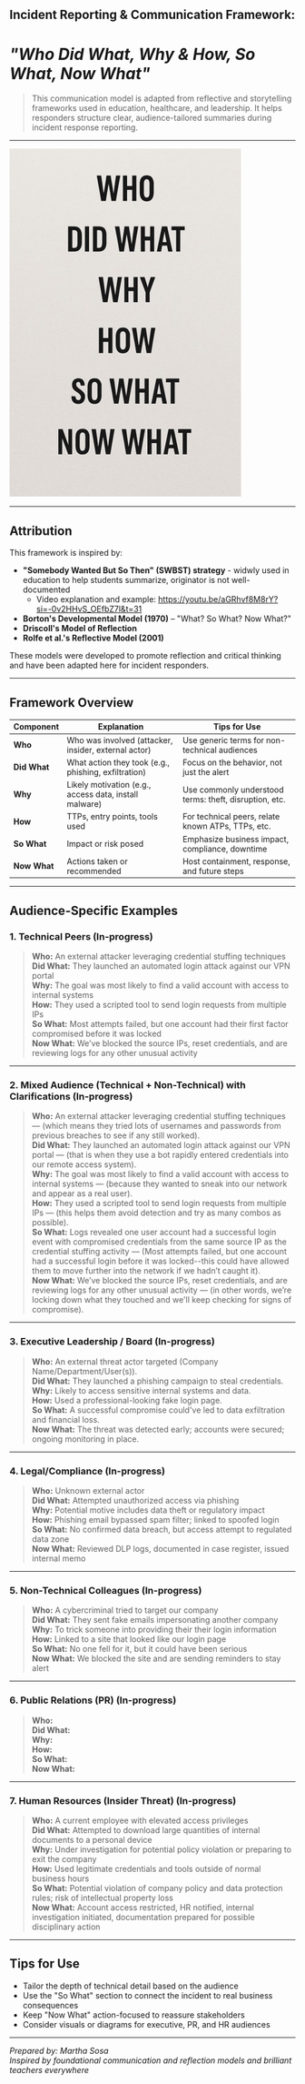 ## Incident Reporting & Communication Framework: 
# *"Who Did What, Why & How, So What, Now What"*
<blockquote> This communication model is adapted from reflective and storytelling frameworks used in education, healthcare, and leadership. It helps responders structure clear, audience-tailored summaries during incident response reporting. </blockquote>

---

![Incident Reporting Framework](./Assets/WhoDidWhatWhyHow.jpg)

---

## Attribution
This framework is inspired by:
- **"Somebody Wanted But So Then" (SWBST) strategy** -  widwly used in education to help students summarize, originator is not well-documented
    - Video explanation and example: https://youtu.be/aGRhvf8M8rY?si=-0v2HHvS_OEfbZ7l&t=31
- **Borton's Developmental Model (1970)** – "What? So What? Now What?"
- **Driscoll's Model of Reflection**
- **Rolfe et al.'s Reflective Model (2001)**

These models were developed to promote reflection and critical thinking and have been adapted here for incident responders.

---

## Framework Overview

| **Component** | **Explanation** | **Tips for Use** |
|---------------|-----------------|------------------|
| **Who**       | Who was involved (attacker, insider, external actor) | Use generic terms for non-technical audiences |
| **Did What**  | What action they took (e.g., phishing, exfiltration) | Focus on the behavior, not just the alert |
| **Why**       | Likely motivation (e.g., access data, install malware) | Use commonly understood terms: theft, disruption, etc. |
| **How**       | TTPs, entry points, tools used | For technical peers, relate known ATPs, TTPs, etc. |
| **So What**   | Impact or risk posed | Emphasize business impact, compliance, downtime |
| **Now What**  | Actions taken or recommended | Host containment, response, and future steps |

---

## Audience-Specific Examples

### 1. Technical Peers (In-progress)

> **Who:** An external attacker leveraging credential stuffing techniques <br/>
> **Did What:** They launched an automated login attack against our VPN portal <br/>
> **Why:** The goal was most likely to find a valid account with access to internal systems <br/>
> **How:** They used a scripted tool to send login requests from multiple IPs <br/>
> **So What:** Most attempts failed, but one account had their first factor compromised before it was locked <br/>
> **Now What:** We’ve blocked the source IPs, reset credentials, and are reviewing logs for any other unusual activity <br/>

---

### 2. Mixed Audience (Technical + Non-Technical) with Clarifications (In-progress)

> **Who:** An external attacker leveraging credential stuffing techniques — (which means they tried lots of usernames and passwords from previous breaches to see if any still worked). <br/>
> **Did What:** They launched an automated login attack against our VPN portal — (that is when they use a bot rapidly entered credentials into our remote access system). <br/>
> **Why:** The goal was most likely to find a valid account with access to internal systems — (because they wanted to sneak into our network and appear as a real user). <br/>
> **How:** They used a scripted tool to send login requests from multiple IPs — (this helps them avoid detection and try as many combos as possible). <br/>
> **So What:**  Logs revealed one user account had a successful login event with compromised credentials from the same source IP as the credential stuffing activity — (Most attempts failed, but one account had a successful login before it was locked--this could have allowed them to move further into the network if we hadn’t caught it). <br/>
> **Now What:** We’ve blocked the source IPs, reset credentials, and are reviewing logs for any other unusual activity — (in other words, we’re locking down what they touched and we'll keep checking for signs of compromise). <br/>

---

### 3. Executive Leadership / Board (In-progress)

> **Who:** An external threat actor targeted (Company Name/Department/User(s)). <br/>
> **Did What:** They launched a phishing campaign to steal credentials.  <br/>
> **Why:** Likely to access sensitive internal systems and data.  <br/>
> **How:** Used a professional-looking fake login page.  <br/>
> **So What:** A successful compromise could've led to data exfiltration and financial loss.  <br/>
> **Now What:** The threat was detected early; accounts were secured; ongoing monitoring in place. <br/>

---

### 4. Legal/Compliance (In-progress)

> **Who:** Unknown external actor  <br/>
> **Did What:** Attempted unauthorized access via phishing  <br/>
> **Why:** Potential motive includes data theft or regulatory impact  <br/>
> **How:** Phishing email bypassed spam filter; linked to spoofed login  <br/>
> **So What:** No confirmed data breach, but access attempt to regulated data zone  <br/>
> **Now What:** Reviewed DLP logs, documented in case register, issued internal memo <br/>

---

### 5. Non-Technical Colleagues (In-progress)

> **Who:** A cybercriminal tried to target our company  <br/>
> **Did What:** They sent fake emails impersonating another company <br/>
> **Why:** To trick someone into providing their their login information  <br/>
> **How:** Linked to a site that looked like our login page  <br/>
> **So What:** No one fell for it, but it could have been serious  <br/>
> **Now What:** We blocked the site and are sending reminders to stay alert <br/>

---

### 6. Public Relations (PR) (In-progress)

> **Who:** <br/>
> **Did What:** <br/>
> **Why:** <br/>
> **How:**  <br/>
> **So What:** <br/>
> **Now What:** <br/>

---

### 7. Human Resources (Insider Threat) (In-progress)

> **Who:** A current employee with elevated access privileges  <br/>
> **Did What:** Attempted to download large quantities of internal documents to a personal device  <br/>
> **Why:** Under investigation for potential policy violation or preparing to exit the company  <br/>
> **How:** Used legitimate credentials and tools outside of normal business hours  <br/>
> **So What:** Potential violation of company policy and data protection rules; risk of intellectual property loss  <br/>
> **Now What:** Account access restricted, HR notified, internal investigation initiated, documentation prepared for possible disciplinary action <br/>

---

## Tips for Use

- Tailor the depth of technical detail based on the audience
- Use the "So What" section to connect the incident to real business consequences
- Keep "Now What" action-focused to reassure stakeholders
- Consider visuals or diagrams for executive, PR, and HR audiences

---

*Prepared by: Martha Sosa  
Inspired by foundational communication and reflection models and brilliant teachers everywhere*
